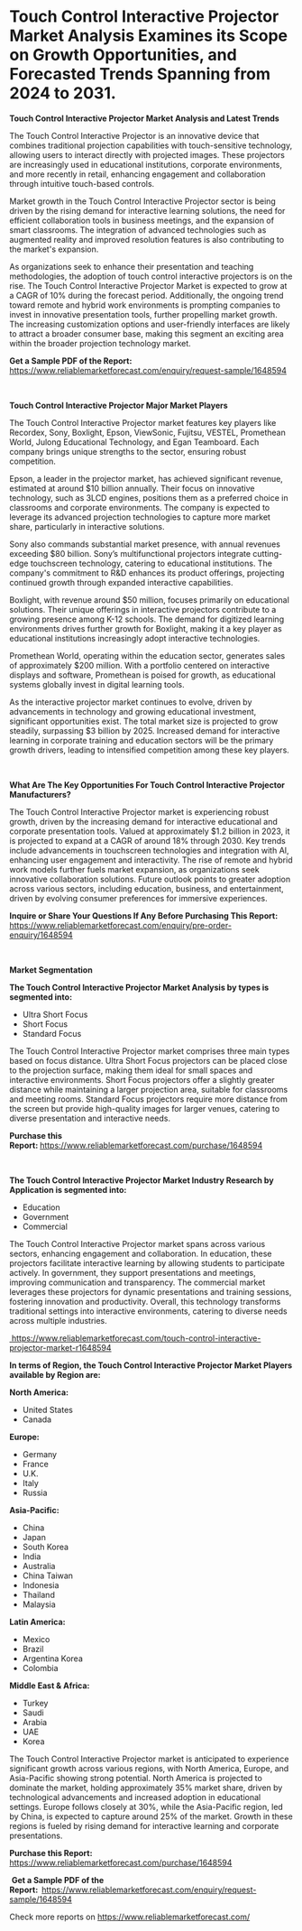 <p><h1>Touch Control Interactive Projector Market Analysis Examines its Scope on Growth Opportunities, and Forecasted Trends Spanning from 2024 to 2031.</h1></p><p><strong>Touch Control Interactive Projector Market Analysis and Latest Trends</strong></p>
<p><p>The Touch Control Interactive Projector is an innovative device that combines traditional projection capabilities with touch-sensitive technology, allowing users to interact directly with projected images. These projectors are increasingly used in educational institutions, corporate environments, and more recently in retail, enhancing engagement and collaboration through intuitive touch-based controls. </p><p>Market growth in the Touch Control Interactive Projector sector is being driven by the rising demand for interactive learning solutions, the need for efficient collaboration tools in business meetings, and the expansion of smart classrooms. The integration of advanced technologies such as augmented reality and improved resolution features is also contributing to the market's expansion. </p><p>As organizations seek to enhance their presentation and teaching methodologies, the adoption of touch control interactive projectors is on the rise. The Touch Control Interactive Projector Market is expected to grow at a CAGR of 10% during the forecast period. Additionally, the ongoing trend toward remote and hybrid work environments is prompting companies to invest in innovative presentation tools, further propelling market growth. The increasing customization options and user-friendly interfaces are likely to attract a broader consumer base, making this segment an exciting area within the broader projection technology market.</p></p>
<p><strong>Get a Sample PDF of the Report:&nbsp;</strong> <a href="https://www.reliablemarketforecast.com/enquiry/request-sample/1648594?utm_campaign=1900&utm_medium=2&utm_source=Github&utm_content=ia&utm_term=29122024&utm_id=touch-control-interactive-projector">https://www.reliablemarketforecast.com/enquiry/request-sample/1648594</a></p>
<p>&nbsp;</p>
<p><strong>Touch Control Interactive Projector Major Market Players</strong></p>
<p><p>The Touch Control Interactive Projector market features key players like Recordex, Sony, Boxlight, Epson, ViewSonic, Fujitsu, VESTEL, Promethean World, Julong Educational Technology, and Egan Teamboard. Each company brings unique strengths to the sector, ensuring robust competition.</p><p>Epson, a leader in the projector market, has achieved significant revenue, estimated at around $10 billion annually. Their focus on innovative technology, such as 3LCD engines, positions them as a preferred choice in classrooms and corporate environments. The company is expected to leverage its advanced projection technologies to capture more market share, particularly in interactive solutions.</p><p>Sony also commands substantial market presence, with annual revenues exceeding $80 billion. Sony’s multifunctional projectors integrate cutting-edge touchscreen technology, catering to educational institutions. The company's commitment to R&D enhances its product offerings, projecting continued growth through expanded interactive capabilities.</p><p>Boxlight, with revenue around $50 million, focuses primarily on educational solutions. Their unique offerings in interactive projectors contribute to a growing presence among K-12 schools. The demand for digitized learning environments drives further growth for Boxlight, making it a key player as educational institutions increasingly adopt interactive technologies.</p><p>Promethean World, operating within the education sector, generates sales of approximately $200 million. With a portfolio centered on interactive displays and software, Promethean is poised for growth, as educational systems globally invest in digital learning tools.</p><p>As the interactive projector market continues to evolve, driven by advancements in technology and growing educational investment, significant opportunities exist. The total market size is projected to grow steadily, surpassing $3 billion by 2025. Increased demand for interactive learning in corporate training and education sectors will be the primary growth drivers, leading to intensified competition among these key players.</p></p>
<p>&nbsp;</p>
<p><strong>What Are The Key Opportunities For Touch Control Interactive Projector Manufacturers?</strong></p>
<p><p>The Touch Control Interactive Projector market is experiencing robust growth, driven by the increasing demand for interactive educational and corporate presentation tools. Valued at approximately $1.2 billion in 2023, it is projected to expand at a CAGR of around 18% through 2030. Key trends include advancements in touchscreen technologies and integration with AI, enhancing user engagement and interactivity. The rise of remote and hybrid work models further fuels market expansion, as organizations seek innovative collaboration solutions. Future outlook points to greater adoption across various sectors, including education, business, and entertainment, driven by evolving consumer preferences for immersive experiences.</p></p>
<p><strong>Inquire or Share Your Questions If Any Before Purchasing This Report:</strong> <a href="https://www.reliablemarketforecast.com/enquiry/pre-order-enquiry/1648594?utm_campaign=1900&utm_medium=2&utm_source=Github&utm_content=ia&utm_term=29122024&utm_id=touch-control-interactive-projector">https://www.reliablemarketforecast.com/enquiry/pre-order-enquiry/1648594</a></p>
<p>&nbsp;</p>
<p><strong>Market Segmentation</strong></p>
<p><strong>The Touch Control Interactive Projector Market Analysis by types is segmented into:</strong></p>
<p><ul><li>Ultra Short Focus</li><li>Short Focus</li><li>Standard Focus</li></ul></p>
<p><p>The Touch Control Interactive Projector market comprises three main types based on focus distance. Ultra Short Focus projectors can be placed close to the projection surface, making them ideal for small spaces and interactive environments. Short Focus projectors offer a slightly greater distance while maintaining a larger projection area, suitable for classrooms and meeting rooms. Standard Focus projectors require more distance from the screen but provide high-quality images for larger venues, catering to diverse presentation and interactive needs.</p></p>
<p><strong>Purchase this Report:&nbsp;</strong><a href="https://www.reliablemarketforecast.com/purchase/1648594?utm_campaign=1900&utm_medium=2&utm_source=Github&utm_content=ia&utm_term=29122024&utm_id=touch-control-interactive-projector">https://www.reliablemarketforecast.com/purchase/1648594</a></p>
<p>&nbsp;</p>
<p><strong>The Touch Control Interactive Projector Market Industry Research by Application is segmented into:</strong></p>
<p><ul><li>Education</li><li>Government</li><li>Commercial</li></ul></p>
<p><p>The Touch Control Interactive Projector market spans across various sectors, enhancing engagement and collaboration. In education, these projectors facilitate interactive learning by allowing students to participate actively. In government, they support presentations and meetings, improving communication and transparency. The commercial market leverages these projectors for dynamic presentations and training sessions, fostering innovation and productivity. Overall, this technology transforms traditional settings into interactive environments, catering to diverse needs across multiple industries.</p></p>
<p><a href="https://www.reliablemarketforecast.com/touch-control-interactive-projector-market-r1648594?utm_campaign=1900&utm_medium=2&utm_source=Github&utm_content=ia&utm_term=29122024&utm_id=touch-control-interactive-projector">&nbsp;https://www.reliablemarketforecast.com/touch-control-interactive-projector-market-r1648594</a></p>
<p><strong>In terms of Region, the Touch Control Interactive Projector Market Players available by Region are:</strong></p>
<p>
    <p> <strong> North America: </strong>
        <ul>
            <li>United States</li>
            <li>Canada</li>
        </ul>
        </p> 
    <p> <strong> Europe: </strong>
        <ul>
            <li>Germany</li>
            <li>France</li>
            <li>U.K.</li>
            <li>Italy</li>
            <li>Russia</li>
        </ul>
        </p> 
    <p> <strong> Asia-Pacific: </strong>
        <ul>
            <li>China</li>
            <li>Japan</li>
            <li>South Korea</li>
            <li>India</li>
            <li>Australia</li>
            <li>China Taiwan</li>
            <li>Indonesia</li>
            <li>Thailand</li>
            <li>Malaysia</li>
        </ul>
        </p> 
    <p> <strong> Latin America: </strong>
        <ul>
            <li>Mexico</li>
            <li>Brazil</li>
            <li>Argentina Korea</li>
            <li>Colombia</li>
        </ul>
        </p> 
    <p> <strong> Middle East & Africa: </strong>
        <ul>
            <li>Turkey</li>
            <li>Saudi</li>
            <li>Arabia</li>
            <li>UAE</li>
            <li>Korea</li>
        </ul>
    </p>
    </p>
<p><p>The Touch Control Interactive Projector market is anticipated to experience significant growth across various regions, with North America, Europe, and Asia-Pacific showing strong potential. North America is projected to dominate the market, holding approximately 35% market share, driven by technological advancements and increased adoption in educational settings. Europe follows closely at 30%, while the Asia-Pacific region, led by China, is expected to capture around 25% of the market. Growth in these regions is fueled by rising demand for interactive learning and corporate presentations.</p></p>
<p><strong>Purchase this Report: </strong><a href="https://www.reliablemarketforecast.com/purchase/1648594?utm_campaign=1900&utm_medium=2&utm_source=Github&utm_content=ia&utm_term=29122024&utm_id=touch-control-interactive-projector">https://www.reliablemarketforecast.com/purchase/1648594</a></p>
<p>&nbsp;<strong>Get a Sample PDF of the Report:&nbsp;&nbsp;</strong><a href="https://www.reliablemarketforecast.com/enquiry/request-sample/1648594?utm_campaign=1900&utm_medium=2&utm_source=Github&utm_content=ia&utm_term=29122024&utm_id=touch-control-interactive-projector">https://www.reliablemarketforecast.com/enquiry/request-sample/1648594</a></p>
<p><strong></strong></p>
<p>Check more reports on <a href="https://www.reliablemarketforecast.com/?utm_campaign=1900&utm_medium=2&utm_source=Github&utm_content=ia&utm_term=29122024&utm_id=touch-control-interactive-projector">https://www.reliablemarketforecast.com/</a></p>